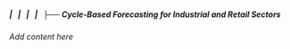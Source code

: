 ##### |   |   |   |   ├── Cycle-Based Forecasting for Industrial and Retail Sectors

*Add content here*